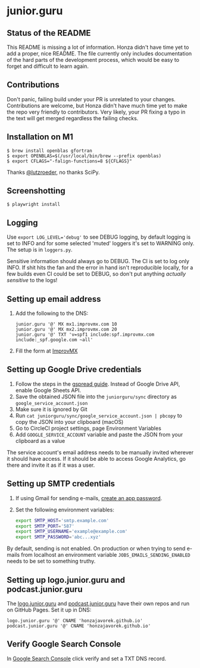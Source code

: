 # junior.guru

## Status of the README

This README is missing a lot of information. Honza didn't have time yet to add a proper, nice README. The file currently only includes documentation of the hard parts of the development process, which would be easy to forget and difficult to learn again.

## Contributions

Don't panic, failing build under your PR is unrelated to your changes. Contributions are welcome, but Honza didn't have much time yet to make the repo very friendly to contributors. Very likely, your PR fixing a typo in the text will get merged regardless the failing checks.

## Installation on M1

```
$ brew install openblas gfortran
$ export OPENBLAS=$(/usr/local/bin/brew --prefix openblas)
$ export CFLAGS="-falign-functions=8 ${CFLAGS}"
```

Thanks [@lutzroeder](https://github.com/scipy/scipy/issues/13409#issuecomment-774640468), no thanks SciPy.

## Screenshotting

```
$ playwright install
```

## Logging

Use `export LOG_LEVEL='debug'` to see DEBUG logging, by default logging is set to INFO and for some selected 'muted' loggers it's set to WARNING only. The setup is in `loggers.py`.

Sensitive information should always go to DEBUG. The CI is set to log only INFO. If shit hits the fan and the error in hand isn't reproducible locally, for a few builds even CI could be set to DEBUG, so don't put anything _actually sensitive_ to the logs!

## Setting up email address

1.  Add the following to the DNS:

    ```
    junior.guru '@' MX mx1.improvmx.com 10
    junior.guru '@' MX mx2.improvmx.com 20
    junior.guru '@' TXT 'v=spf1 include:spf.improvmx.com include:_spf.google.com ~all'
    ```
1.  Fill the form at [ImprovMX](https://improvmx.com/)

## Setting up Google Drive credentials

1.  Follow the steps in the [gspread guide](https://gspread.readthedocs.io/en/latest/oauth2.html). Instead of Google Drive API, enable Google Sheets API.
1.  Save the obtained JSON file into the `juniorguru/sync` directory as `google_service_account.json`
1.  Make sure it is ignored by Git
1.  Run `cat juniorguru/sync/google_service_account.json | pbcopy` to copy the JSON into your clipboard (macOS)
1.  Go to CircleCI project settings, page Environment Variables
1.  Add `GOOGLE_SERVICE_ACCOUNT` variable and paste the JSON from your clipboard as a value

The service account's email address needs to be manually invited wherever it should have access. If it should be able to access Google Analytics, go there and invite it as if it was a user.

## Setting up SMTP credentials

1.  If using Gmail for sending e-mails, [create an app password](https://security.google.com/settings/security/apppasswords).
1.  Set the following environment variables:

    ```bash
    export SMTP_HOST='smtp.example.com'
    export SMTP_PORT='587'
    export SMTP_USERNAME='example@example.com'
    export SMTP_PASSWORD='abc...xyz'
    ```

By default, sending is not enabled. On production or when trying to send e-mails from localhost an environment variable `JOBS_EMAILS_SENDING_ENABLED` needs to be set to something truthy.

## Setting up logo.junior.guru and podcast.junior.guru

The [logo.junior.guru](https://logo.junior.guru/) and [podcast.junior.guru](https://podcast.junior.guru/) have their own repos and run on GitHub Pages. Set it up in DNS:

```
logo.junior.guru '@' CNAME 'honzajavorek.github.io'
podcast.junior.guru '@' CNAME 'honzajavorek.github.io'
```

## Verify Google Search Console

In [Google Search Console](https://support.google.com/webmasters/answer/9008080?hl=en) click verify and set a TXT DNS record.
